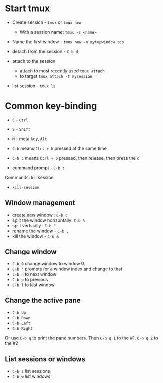 # Start tmux
- Create session - `tmux` or `tmux new`
    - With a session name: `tmux -s <name>`

- Name the first window - `tmux new -n mytopwindow top`
- detach from the session - `C-b d`
- attach to the session
    - attach to most recently used `tmux attach`
    - to target `tmux attach -t mysession`

- list session - `tmux ls`

# Common key-binding

- `C` - `Ctrl`
- `S` - `Shift`
- `M` - meta key, `Alt`


- `C-b` means `Ctrl + b` pressed at the same time
- `C-b c` means `Ctrl + b` pressed, then release, then press the `c`
- command prompt - `C-b :`

Commands:
kill session
- `kill-session`


## Window management

- create new window : `C-b c`
- split the window horizontally: `C-b %`
- split vertically : `C-b "`
- rename the window - `C-b ,`
- kill the window - `C-b &`

## Change window

- `C-b 0` change window to window 0. 
- `C-b '` prompts for a window index and change to that
- `C-b n` to next window
- `C-b p` to previous
- `C-b l` to last window

## Change the active pane

- `C-b Up`
- `C-b Down`
- `C-b Left`
- `C-b Right`

Or use `C-b q` to print the pane numbers. Then `C-b q 1` to the #1, `C-b q 2` to the #2

## List sessions or windows 

- `C-b s` list sessions
- `C-b w` list windows
